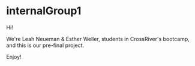 # internalGroup1

Hi!

We're Leah Neueman & Esther Weller, 
students in CrossRiver's bootcamp,
and this is our pre-final project.

Enjoy!